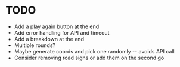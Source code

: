 # TODO
- Add a play again button at the end
- Add error handling for API and timeout
- Add a breakdown at the end
- Multiple rounds?
- Maybe generate coords and pick one randomly -- avoids API call
- Consider removing road signs or add them on the second go
